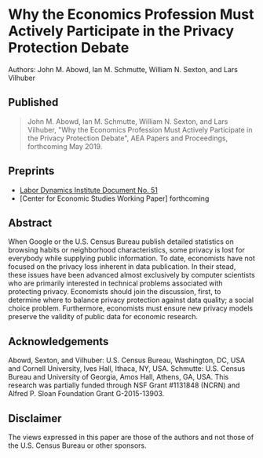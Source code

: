 # Why the Economics Profession Must Actively Participate in the Privacy Protection Debate

Authors: John M. Abowd, Ian M. Schmutte, William N. Sexton, and Lars Vilhuber

## Published

> John M. Abowd, Ian M. Schmutte, William N. Sexton, and Lars Vilhuber, "Why the Economics Profession Must Actively Participate in the Privacy Protection Debate", AEA Papers and Proceedings, forthcoming May 2019.

## Preprints

- [Labor Dynamics Institute Document No. 51](https://digitalcommons.ilr.cornell.edu/ldi/51/)
- [Center for Economic Studies Working Paper] forthcoming


## Abstract
When Google or the U.S. Census Bureau publish detailed statistics on browsing habits or neighborhood characteristics, some privacy is lost for everybody while supplying public information. To date, economists have not focused on  the privacy loss inherent in data publication. In their stead, these issues have been advanced almost exclusively by computer scientists who are primarily interested in technical problems associated with  protecting privacy.  Economists should join the discussion, first, to determine where to balance privacy protection against data quality; a social choice problem. Furthermore, economists must ensure new privacy models preserve the validity of public data for economic research.

## Acknowledgements
Abowd, Sexton, and Vilhuber:  U.S. Census Bureau, Washington, DC, USA and Cornell University, Ives Hall, Ithaca, NY, USA. Schmutte: U.S. Census Bureau and University of Georgia, Amos Hall, Athens, GA, USA. This research was partially funded through NSF Grant #1131848 (NCRN) and Alfred P. Sloan Foundation Grant G-2015-13903.

## Disclaimer
The views expressed in this paper are those of the authors and not those of the U.S. Census Bureau or other sponsors.
